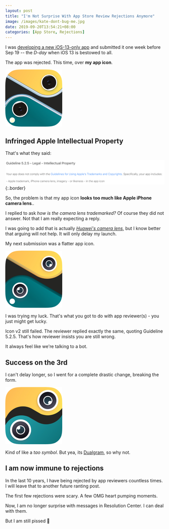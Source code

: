 ```yaml
---
layout: post
title: "I'm Not Surprise With App Store Review Rejections Anymore"
image: /images/kate-dont-bug-me.jpg
date: 2019-09-20T13:54:21+08:00
categories: [App Store, Rejections]
---
```


I was [developing a new iOS-13-only app](https://blog.just2us.com/2019/09/17/we-made-an-app-to-record-front-and-back-cameras-simultaneously/) and submitted it one week before Sep 19 -- the _D-day_ when iOS 13 is bestowed to all.

The app was rejected. This time, over **my app icon**.

![Icon v1](/images/dualgram-rejected-app-icon.png)

## Infringed Apple Intellectual Property

That's what they said:

![](/images/dualgram-app-review-rejection-app-icon.jpg){:.border}

So, the problem is that my app icon **looks too much like Apple iPhone camera lens**..

I replied to ask _how is the camera lens trademarked?_ Of course they did not answer. Not that I am really expecting a reply.

I was going to add that is actually [_Huawei's camera lens_](https://consumer.huawei.com/en/press/media-coverage/2018/what-you-need-to-know-about-the-worlds-first-triple-lens-smartphone/), but I know better that arguing will not help. It will only delay my launch.

My next submission was a flatter app icon.

![Icon v2 - no more skeumo](/images/dualgram-rejected-app-icon-2.png)

I was trying my luck. That's what you got to do with app reviewer(s) - you just might get lucky.

Icon v2 still failed. The reviewer replied exactly the same, quoting Guideline 5.2.5. That's how reviewer insists you are still wrong.

It always feel like we're talking to a bot.

## Success on the 3rd

I can't delay longer, so I went for a complete drastic change, breaking the form.

![Icon v3 - Passed!](/images/dualgram-rejected-app-icon-3.png)

Kind of like a _tao symbol_. But yea, its [Dualgram](https://dualgram.com), so why not.

## I am now immune to rejections

In the last 10 years, I have being rejected by app reviewers countless times. I will leave that to another future ranting post.

The first few rejections were scary. A few OMG heart pumping moments.

Now, I am no longer surprise with messages in Resolution Center. I can deal with them.

But I am still pissed 🤬
